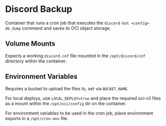 # Discord Backup

Container that runs a cron job that executes the `discord-bot <config> db_dump` command and saves to OCI object storage.

## Volume Mounts

Expects a working `discord.cnf` file mounted in the `/opt/discord/cnf` directory within the container.

## Environment Variables

Requires a bucket to upload the files to, set via `BUCKET_NAME`.

For local deploys, use `LOCAL_DEPLOY=true` and place the required oci-cli files as a mount within the `/opt/oci/config` dir on the container.

For environment variables to be used in the cron job, place environment exports in a `/opt/cron-env` file.
